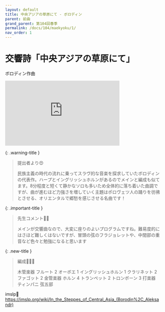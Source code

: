 ```yaml
---
layout: default
title: 中央アジアの草原にて - ボロディン
parent: 前曲
grand_parent: 第104回春季
permalink: /docs/104/maekyoku/1/
nav_order: 1
---
```


# 交響詩「中央アジアの草原にて」

ボロディン作曲

<iframe width="370" height="210" src="https://www.youtube.com/embed/f4a4iNA5KS4?si=9414wYN5V7-4h20r" title="YouTube video player" frameborder="0" allow="accelerometer; autoplay; clipboard-write; encrypted-media; gyroscope; picture-in-picture; web-share" allowfullscreen></iframe>

{: .warning-title }
> 提出者より😍
>
> 民族主義の時代の流れに乗ってスラヴ的な音楽を探求していたボロディンの代表作。ハープとイングリッシュホルンがあるのでメインと編成も似てます。8分程度と短くて静かなソロも多いため全体的に落ち着いた曲調ですが、曲が進むほど力強さを増していく主題はポロヴェツ人の踊りを彷彿とさせる、オリエンタルで郷愁を感じさせる名曲です！

{: .important-title }
> 先生コメント🤵‍♂️
>
> メインが交響曲なので、大変に座りのよいプログラムですね。難易度的にはさほど難しくはないですが、冒頭の弦のフラジョレットや、中間部の重音など色々と勉強になると思います

{: .new-title }
> 編成🎻🎺🥁
>
> 木管楽器
フルート 2
オーボエ 1
イングリッシュホルン 1
クラリネット 2
ファゴット 2
金管楽器
ホルン 4
トランペット 2
トロンボーン 3
打楽器
ティンパニ
弦五部

imslp🎼
<a href="https://imslp.org/wiki/In_the_Steppes_of_Central_Asia_(Borodin%2C_Aleksandr)">https://imslp.org/wiki/In_the_Steppes_of_Central_Asia_(Borodin%2C_Aleksandr)</a>